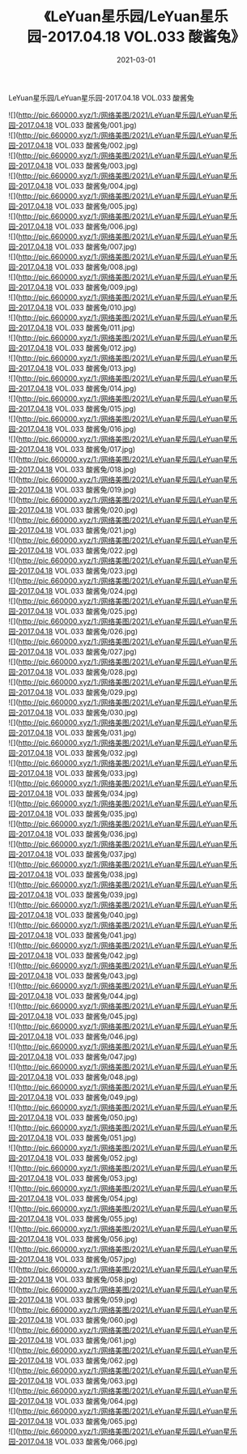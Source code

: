 ﻿---
layout: post
title:  《LeYuan星乐园/LeYuan星乐园-2017.04.18 VOL.033 酸酱兔》
date:   2021-03-01
img: http://pic.660000.xyz/1:/网络美图/2021/LeYuan星乐园/LeYuan星乐园-2017.04.18 VOL.033 酸酱兔/000.jpg
categories: [美女, 清纯, 唯美]
---

LeYuan星乐园/LeYuan星乐园-2017.04.18 VOL.033 酸酱兔

 ![](http://pic.660000.xyz/1:/网络美图/2021/LeYuan星乐园/LeYuan星乐园-2017.04.18 VOL.033 酸酱兔/001.jpg) <br>![](http://pic.660000.xyz/1:/网络美图/2021/LeYuan星乐园/LeYuan星乐园-2017.04.18 VOL.033 酸酱兔/002.jpg) <br>![](http://pic.660000.xyz/1:/网络美图/2021/LeYuan星乐园/LeYuan星乐园-2017.04.18 VOL.033 酸酱兔/003.jpg) <br>![](http://pic.660000.xyz/1:/网络美图/2021/LeYuan星乐园/LeYuan星乐园-2017.04.18 VOL.033 酸酱兔/004.jpg) <br>![](http://pic.660000.xyz/1:/网络美图/2021/LeYuan星乐园/LeYuan星乐园-2017.04.18 VOL.033 酸酱兔/005.jpg) <br>![](http://pic.660000.xyz/1:/网络美图/2021/LeYuan星乐园/LeYuan星乐园-2017.04.18 VOL.033 酸酱兔/006.jpg) <br>![](http://pic.660000.xyz/1:/网络美图/2021/LeYuan星乐园/LeYuan星乐园-2017.04.18 VOL.033 酸酱兔/007.jpg) <br>![](http://pic.660000.xyz/1:/网络美图/2021/LeYuan星乐园/LeYuan星乐园-2017.04.18 VOL.033 酸酱兔/008.jpg) <br>![](http://pic.660000.xyz/1:/网络美图/2021/LeYuan星乐园/LeYuan星乐园-2017.04.18 VOL.033 酸酱兔/009.jpg) <br>![](http://pic.660000.xyz/1:/网络美图/2021/LeYuan星乐园/LeYuan星乐园-2017.04.18 VOL.033 酸酱兔/010.jpg) <br>![](http://pic.660000.xyz/1:/网络美图/2021/LeYuan星乐园/LeYuan星乐园-2017.04.18 VOL.033 酸酱兔/011.jpg) <br>![](http://pic.660000.xyz/1:/网络美图/2021/LeYuan星乐园/LeYuan星乐园-2017.04.18 VOL.033 酸酱兔/012.jpg) <br>![](http://pic.660000.xyz/1:/网络美图/2021/LeYuan星乐园/LeYuan星乐园-2017.04.18 VOL.033 酸酱兔/013.jpg) <br>![](http://pic.660000.xyz/1:/网络美图/2021/LeYuan星乐园/LeYuan星乐园-2017.04.18 VOL.033 酸酱兔/014.jpg) <br>![](http://pic.660000.xyz/1:/网络美图/2021/LeYuan星乐园/LeYuan星乐园-2017.04.18 VOL.033 酸酱兔/015.jpg) <br>![](http://pic.660000.xyz/1:/网络美图/2021/LeYuan星乐园/LeYuan星乐园-2017.04.18 VOL.033 酸酱兔/016.jpg) <br>![](http://pic.660000.xyz/1:/网络美图/2021/LeYuan星乐园/LeYuan星乐园-2017.04.18 VOL.033 酸酱兔/017.jpg) <br>![](http://pic.660000.xyz/1:/网络美图/2021/LeYuan星乐园/LeYuan星乐园-2017.04.18 VOL.033 酸酱兔/018.jpg) <br>![](http://pic.660000.xyz/1:/网络美图/2021/LeYuan星乐园/LeYuan星乐园-2017.04.18 VOL.033 酸酱兔/019.jpg) <br>![](http://pic.660000.xyz/1:/网络美图/2021/LeYuan星乐园/LeYuan星乐园-2017.04.18 VOL.033 酸酱兔/020.jpg) <br>![](http://pic.660000.xyz/1:/网络美图/2021/LeYuan星乐园/LeYuan星乐园-2017.04.18 VOL.033 酸酱兔/021.jpg) <br>![](http://pic.660000.xyz/1:/网络美图/2021/LeYuan星乐园/LeYuan星乐园-2017.04.18 VOL.033 酸酱兔/022.jpg) <br>![](http://pic.660000.xyz/1:/网络美图/2021/LeYuan星乐园/LeYuan星乐园-2017.04.18 VOL.033 酸酱兔/023.jpg) <br>![](http://pic.660000.xyz/1:/网络美图/2021/LeYuan星乐园/LeYuan星乐园-2017.04.18 VOL.033 酸酱兔/024.jpg) <br>![](http://pic.660000.xyz/1:/网络美图/2021/LeYuan星乐园/LeYuan星乐园-2017.04.18 VOL.033 酸酱兔/025.jpg) <br>![](http://pic.660000.xyz/1:/网络美图/2021/LeYuan星乐园/LeYuan星乐园-2017.04.18 VOL.033 酸酱兔/026.jpg) <br>![](http://pic.660000.xyz/1:/网络美图/2021/LeYuan星乐园/LeYuan星乐园-2017.04.18 VOL.033 酸酱兔/027.jpg) <br>![](http://pic.660000.xyz/1:/网络美图/2021/LeYuan星乐园/LeYuan星乐园-2017.04.18 VOL.033 酸酱兔/028.jpg) <br>![](http://pic.660000.xyz/1:/网络美图/2021/LeYuan星乐园/LeYuan星乐园-2017.04.18 VOL.033 酸酱兔/029.jpg) <br>![](http://pic.660000.xyz/1:/网络美图/2021/LeYuan星乐园/LeYuan星乐园-2017.04.18 VOL.033 酸酱兔/030.jpg) <br>![](http://pic.660000.xyz/1:/网络美图/2021/LeYuan星乐园/LeYuan星乐园-2017.04.18 VOL.033 酸酱兔/031.jpg) <br>![](http://pic.660000.xyz/1:/网络美图/2021/LeYuan星乐园/LeYuan星乐园-2017.04.18 VOL.033 酸酱兔/032.jpg) <br>![](http://pic.660000.xyz/1:/网络美图/2021/LeYuan星乐园/LeYuan星乐园-2017.04.18 VOL.033 酸酱兔/033.jpg) <br>![](http://pic.660000.xyz/1:/网络美图/2021/LeYuan星乐园/LeYuan星乐园-2017.04.18 VOL.033 酸酱兔/034.jpg) <br>![](http://pic.660000.xyz/1:/网络美图/2021/LeYuan星乐园/LeYuan星乐园-2017.04.18 VOL.033 酸酱兔/035.jpg) <br>![](http://pic.660000.xyz/1:/网络美图/2021/LeYuan星乐园/LeYuan星乐园-2017.04.18 VOL.033 酸酱兔/036.jpg) <br>![](http://pic.660000.xyz/1:/网络美图/2021/LeYuan星乐园/LeYuan星乐园-2017.04.18 VOL.033 酸酱兔/037.jpg) <br>![](http://pic.660000.xyz/1:/网络美图/2021/LeYuan星乐园/LeYuan星乐园-2017.04.18 VOL.033 酸酱兔/038.jpg) <br>![](http://pic.660000.xyz/1:/网络美图/2021/LeYuan星乐园/LeYuan星乐园-2017.04.18 VOL.033 酸酱兔/039.jpg) <br>![](http://pic.660000.xyz/1:/网络美图/2021/LeYuan星乐园/LeYuan星乐园-2017.04.18 VOL.033 酸酱兔/040.jpg) <br>![](http://pic.660000.xyz/1:/网络美图/2021/LeYuan星乐园/LeYuan星乐园-2017.04.18 VOL.033 酸酱兔/041.jpg) <br>![](http://pic.660000.xyz/1:/网络美图/2021/LeYuan星乐园/LeYuan星乐园-2017.04.18 VOL.033 酸酱兔/042.jpg) <br>![](http://pic.660000.xyz/1:/网络美图/2021/LeYuan星乐园/LeYuan星乐园-2017.04.18 VOL.033 酸酱兔/043.jpg) <br>![](http://pic.660000.xyz/1:/网络美图/2021/LeYuan星乐园/LeYuan星乐园-2017.04.18 VOL.033 酸酱兔/044.jpg) <br>![](http://pic.660000.xyz/1:/网络美图/2021/LeYuan星乐园/LeYuan星乐园-2017.04.18 VOL.033 酸酱兔/045.jpg) <br>![](http://pic.660000.xyz/1:/网络美图/2021/LeYuan星乐园/LeYuan星乐园-2017.04.18 VOL.033 酸酱兔/046.jpg) <br>![](http://pic.660000.xyz/1:/网络美图/2021/LeYuan星乐园/LeYuan星乐园-2017.04.18 VOL.033 酸酱兔/047.jpg) <br>![](http://pic.660000.xyz/1:/网络美图/2021/LeYuan星乐园/LeYuan星乐园-2017.04.18 VOL.033 酸酱兔/048.jpg) <br>![](http://pic.660000.xyz/1:/网络美图/2021/LeYuan星乐园/LeYuan星乐园-2017.04.18 VOL.033 酸酱兔/049.jpg) <br>![](http://pic.660000.xyz/1:/网络美图/2021/LeYuan星乐园/LeYuan星乐园-2017.04.18 VOL.033 酸酱兔/050.jpg) <br>![](http://pic.660000.xyz/1:/网络美图/2021/LeYuan星乐园/LeYuan星乐园-2017.04.18 VOL.033 酸酱兔/051.jpg) <br>![](http://pic.660000.xyz/1:/网络美图/2021/LeYuan星乐园/LeYuan星乐园-2017.04.18 VOL.033 酸酱兔/052.jpg) <br>![](http://pic.660000.xyz/1:/网络美图/2021/LeYuan星乐园/LeYuan星乐园-2017.04.18 VOL.033 酸酱兔/053.jpg) <br>![](http://pic.660000.xyz/1:/网络美图/2021/LeYuan星乐园/LeYuan星乐园-2017.04.18 VOL.033 酸酱兔/054.jpg) <br>![](http://pic.660000.xyz/1:/网络美图/2021/LeYuan星乐园/LeYuan星乐园-2017.04.18 VOL.033 酸酱兔/055.jpg) <br>![](http://pic.660000.xyz/1:/网络美图/2021/LeYuan星乐园/LeYuan星乐园-2017.04.18 VOL.033 酸酱兔/056.jpg) <br>![](http://pic.660000.xyz/1:/网络美图/2021/LeYuan星乐园/LeYuan星乐园-2017.04.18 VOL.033 酸酱兔/057.jpg) <br>![](http://pic.660000.xyz/1:/网络美图/2021/LeYuan星乐园/LeYuan星乐园-2017.04.18 VOL.033 酸酱兔/058.jpg) <br>![](http://pic.660000.xyz/1:/网络美图/2021/LeYuan星乐园/LeYuan星乐园-2017.04.18 VOL.033 酸酱兔/059.jpg) <br>![](http://pic.660000.xyz/1:/网络美图/2021/LeYuan星乐园/LeYuan星乐园-2017.04.18 VOL.033 酸酱兔/060.jpg) <br>![](http://pic.660000.xyz/1:/网络美图/2021/LeYuan星乐园/LeYuan星乐园-2017.04.18 VOL.033 酸酱兔/061.jpg) <br>![](http://pic.660000.xyz/1:/网络美图/2021/LeYuan星乐园/LeYuan星乐园-2017.04.18 VOL.033 酸酱兔/062.jpg) <br>![](http://pic.660000.xyz/1:/网络美图/2021/LeYuan星乐园/LeYuan星乐园-2017.04.18 VOL.033 酸酱兔/063.jpg) <br>![](http://pic.660000.xyz/1:/网络美图/2021/LeYuan星乐园/LeYuan星乐园-2017.04.18 VOL.033 酸酱兔/064.jpg) <br>![](http://pic.660000.xyz/1:/网络美图/2021/LeYuan星乐园/LeYuan星乐园-2017.04.18 VOL.033 酸酱兔/065.jpg) <br>![](http://pic.660000.xyz/1:/网络美图/2021/LeYuan星乐园/LeYuan星乐园-2017.04.18 VOL.033 酸酱兔/066.jpg) <br>